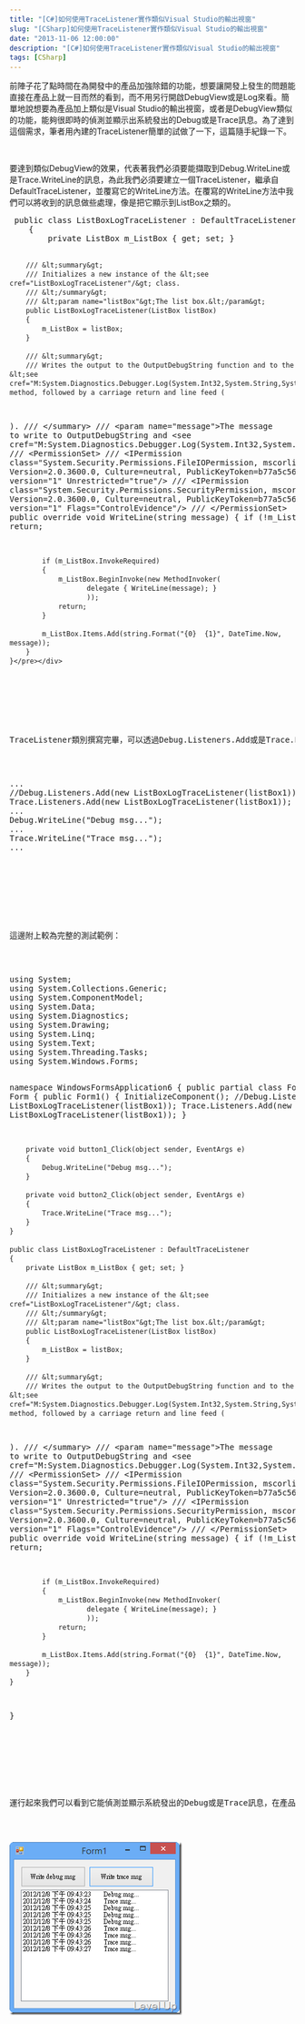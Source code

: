 ```yaml
---
title: "[C#]如何使用TraceListener實作類似Visual Studio的輸出視窗"
slug: "[CSharp]如何使用TraceListener實作類似Visual Studio的輸出視窗"
date: "2013-11-06 12:00:00"
description: "[C#]如何使用TraceListener實作類似Visual Studio的輸出視窗"
tags: [CSharp]
---
```


<p>前陣子花了點時間在為開發中的產品加強除錯的功能，想要讓開發上發生的問題能直接在產品上就一目而然的看到，而不用另行開啟DebugView或是Log來看。簡單地說想要為產品加上類似是Visual Studio的輸出視窗，或者是DebugView類似的功能，能夠很即時的偵測並顯示出系統發出的Debug或是Trace訊息。為了達到這個需求，筆者用內建的TraceListener簡單的試做了一下，這篇隨手紀錄一下。</p>  <p> </p>  <p>要達到類似DebugView的效果，代表著我們必須要能擷取到Debug.WriteLine或是Trace.WriteLine的訊息，為此我們必須要建立一個TraceListener，繼承自DefaultTraceListener，並覆寫它的WriteLine方法。在覆寫的WriteLine方法中我們可以將收到的訊息做些處理，像是把它顯示到ListBox之類的。</p>  <div id="scid:812469c5-0cb0-4c63-8c15-c81123a09de7:614899fa-b908-47c9-85be-1a005d169244" class="wlWriterSmartContent" style="float: none; padding-bottom: 0px; padding-top: 0px; padding-left: 0px; margin: 0px; display: inline; padding-right: 0px"><pre name="code" class="c#">	public class ListBoxLogTraceListener : DefaultTraceListener
	{
		private ListBox m_ListBox { get; set; }

		/// &lt;summary&gt;
		/// Initializes a new instance of the &lt;see cref="ListBoxLogTraceListener"/&gt; class.
		/// &lt;/summary&gt;
		/// &lt;param name="listBox"&gt;The list box.&lt;/param&gt;
		public ListBoxLogTraceListener(ListBox listBox)
		{
			m_ListBox = listBox;
		}

		/// &lt;summary&gt;
		/// Writes the output to the OutputDebugString function and to the &lt;see cref="M:System.Diagnostics.Debugger.Log(System.Int32,System.String,System.String)"/&gt; method, followed by a carriage return and line feed (
).
		/// &lt;/summary&gt;
		/// &lt;param name="message"&gt;The message to write to OutputDebugString and &lt;see cref="M:System.Diagnostics.Debugger.Log(System.Int32,System.String,System.String)"/&gt;.&lt;/param&gt;
		/// &lt;PermissionSet&gt;
		/// 	&lt;IPermission class="System.Security.Permissions.FileIOPermission, mscorlib, Version=2.0.3600.0, Culture=neutral, PublicKeyToken=b77a5c561934e089" version="1" Unrestricted="true"/&gt;
		/// 	&lt;IPermission class="System.Security.Permissions.SecurityPermission, mscorlib, Version=2.0.3600.0, Culture=neutral, PublicKeyToken=b77a5c561934e089" version="1" Flags="ControlEvidence"/&gt;
		/// &lt;/PermissionSet&gt;
		public override void WriteLine(string message)
		{
			if (!m_ListBox.Visible)
				return;

			if (m_ListBox.InvokeRequired)
			{
				m_ListBox.BeginInvoke(new MethodInvoker(
					   delegate { WriteLine(message); }
					   ));
				return;
			}

			m_ListBox.Items.Add(string.Format("{0}	{1}", DateTime.Now, message));
		}
	}</pre></div>

<p> </p>

<p>TraceListener類別撰寫完畢，可以透過Debug.Listeners.Add或是Trace.Listeners.Add將撰寫的TraceListener類別加入，當我們程式中有用到Debug.WriteLine或是Trace.WriteLine時就會連帶觸發我們撰寫的TraceListener，藉此滿足我們想要達到的效果。</p>

<div id="scid:812469c5-0cb0-4c63-8c15-c81123a09de7:e1ed5b5b-6b49-4f17-ac9b-e977fca38b52" class="wlWriterSmartContent" style="float: none; padding-bottom: 0px; padding-top: 0px; padding-left: 0px; margin: 0px; display: inline; padding-right: 0px"><pre name="code" class="c#">...
//Debug.Listeners.Add(new ListBoxLogTraceListener(listBox1));
Trace.Listeners.Add(new ListBoxLogTraceListener(listBox1));
...
Debug.WriteLine("Debug msg...");
...
Trace.WriteLine("Trace msg...");
...</pre></div>

<p> </p>

<p>這邊附上較為完整的測試範例：</p>

<div id="scid:812469c5-0cb0-4c63-8c15-c81123a09de7:fd661a21-431b-4932-a3a1-80c5f3368bf5" class="wlWriterSmartContent" style="float: none; padding-bottom: 0px; padding-top: 0px; padding-left: 0px; margin: 0px; display: inline; padding-right: 0px"><pre name="code" class="c#">using System;
using System.Collections.Generic;
using System.ComponentModel;
using System.Data;
using System.Diagnostics;
using System.Drawing;
using System.Linq;
using System.Text;
using System.Threading.Tasks;
using System.Windows.Forms;

namespace WindowsFormsApplication6
{
	public partial class Form1 : Form
	{
		public Form1()
		{
			InitializeComponent();
			//Debug.Listeners.Add(new ListBoxLogTraceListener(listBox1));
			Trace.Listeners.Add(new ListBoxLogTraceListener(listBox1));
		}

		private void button1_Click(object sender, EventArgs e)
		{
			Debug.WriteLine("Debug msg...");
		}

		private void button2_Click(object sender, EventArgs e)
		{
			Trace.WriteLine("Trace msg...");
		}
	}

	public class ListBoxLogTraceListener : DefaultTraceListener
	{
		private ListBox m_ListBox { get; set; }

		/// &lt;summary&gt;
		/// Initializes a new instance of the &lt;see cref="ListBoxLogTraceListener"/&gt; class.
		/// &lt;/summary&gt;
		/// &lt;param name="listBox"&gt;The list box.&lt;/param&gt;
		public ListBoxLogTraceListener(ListBox listBox)
		{
			m_ListBox = listBox;
		}

		/// &lt;summary&gt;
		/// Writes the output to the OutputDebugString function and to the &lt;see cref="M:System.Diagnostics.Debugger.Log(System.Int32,System.String,System.String)"/&gt; method, followed by a carriage return and line feed (
).
		/// &lt;/summary&gt;
		/// &lt;param name="message"&gt;The message to write to OutputDebugString and &lt;see cref="M:System.Diagnostics.Debugger.Log(System.Int32,System.String,System.String)"/&gt;.&lt;/param&gt;
		/// &lt;PermissionSet&gt;
		/// 	&lt;IPermission class="System.Security.Permissions.FileIOPermission, mscorlib, Version=2.0.3600.0, Culture=neutral, PublicKeyToken=b77a5c561934e089" version="1" Unrestricted="true"/&gt;
		/// 	&lt;IPermission class="System.Security.Permissions.SecurityPermission, mscorlib, Version=2.0.3600.0, Culture=neutral, PublicKeyToken=b77a5c561934e089" version="1" Flags="ControlEvidence"/&gt;
		/// &lt;/PermissionSet&gt;
		public override void WriteLine(string message)
		{
			if (!m_ListBox.Visible)
				return;

			if (m_ListBox.InvokeRequired)
			{
				m_ListBox.BeginInvoke(new MethodInvoker(
					   delegate { WriteLine(message); }
					   ));
				return;
			}

			m_ListBox.Items.Add(string.Format("{0}	{1}", DateTime.Now, message));
		}
	}
}
</pre></div>

<p> </p>

<p>運行起來我們可以看到它能偵測並顯示系統發出的Debug或是Trace訊息，在產品的除錯上會方便許多。</p>

<p><img style="border-top: 0px; border-right: 0px; border-bottom: 0px; border-left: 0px" border="0" alt="image" src="\images\posts\58014e43-9fa3-45fc-a5b0-defa3e5fb3e7\image_thumb.png" width="304" height="304" /></p>
